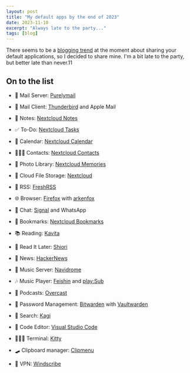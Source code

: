 ```yaml
---
layout: post
title: "My default apps by the end of 2023"
date: 2023-11-10
excerpt: "Always late to the party..."
tags: [blog]
---
```


There seems to be a [blogging trend](https://defaults.rknight.me/) at the moment about sharing your default applications, so I decided to share mine. I'm a bit late to the party, but better late than never.11

## On to the list


- 📮 Mail Server: [Purelymail](https://purelymail.com/)

- 📨 Mail Client: [Thunderbird](https://www.thunderbird.net/) and Apple Mail

- 📝 Notes: [Nextcloud Notes](https://apps.nextcloud.com/apps/notes)

- ✅ To-Do: [Nextcloud Tasks](https://apps.nextcloud.com/apps/tasks)

- 📆 Calendar: [Nextcloud Calendar](https://apps.nextcloud.com/apps/calendar)

- 🙍🏻‍♂️ Contacts: [Nextcloud Contacts](https://apps.nextcloud.com/apps/contacts)

- 🌅 Photo Library: [Nextcloud Memories](https://github.com/pulsejet/memories)

- 📁 Cloud File Storage: [Nextcloud](https://nextcloud.com/)

- 📖 RSS: [FreshRSS](https://www.freshrss.org/)

- 🌐 Browser: [Firefox](https://www.mozilla.org/en-US/firefox/new/) with [arkenfox](https://github.com/arkenfox/user.js/)

- 💬 Chat: [Signal](https://www.signal.org/) and WhatsApp

- 🔖 Bookmarks: [Nextcloud Bookmarks](https://apps.nextcloud.com/apps/bookmarks)

- 📚 Reading: [Kavita](https://www.kavitareader.com/)

- 📑 Read It Later: [Shiori](https://github.com/go-shiori/shiori)

- 📰 News: [HackerNews](https://news.ycombinator.com/)

- 🎵 Music Server: [Navidrome](https://www.navidrome.org/)

- 🎶 Music Player: [Feishin](https://github.com/jeffvli/feishin) and [play:Sub](https://apps.apple.com/us/app/play-sub-music-streamer/id955329386)

- 🎤 Podcasts: [Overcast](https://overcast.fm/)

- 🔐 Password Management: [Bitwarden](https://bitwarden.com/) with [Vaultwarden](https://github.com/dani-garcia/vaultwarden)

- 🔎 Search: [Kagi](https://kagi.com/)

- 🧮 Code Editor: [Visual Studio Code](https://code.visualstudio.com/)

- 👨🏻‍💻 Terminal: [Kitty](https://sw.kovidgoyal.net/kitty/)

- 🛹 Clipboard manager: [Clipmenu](https://github.com/cdown/clipmenu)

- 🔑 VPN: [Windscribe](https://windscribe.com/)
